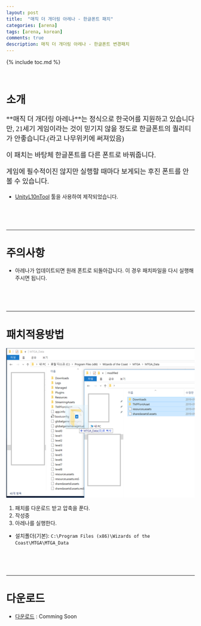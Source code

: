 ```yaml
---
layout: post
title:  "매직 더 개더링 아레나 - 한글폰트 패치"
categories: [arena]
tags: [arena, korean]
comments: true
description: 매직 더 개더링 아레나 - 한글폰트 변경패치
---
```


<style>
  div.batang {
    font-family: "바탕";
    font-size: 130%;
  }
</style>

{% include toc.md %}

<br>

# 소개
<div class="batang" markdown="1">
**매직 더 개더링 아레나**는 정식으로 한국어를 지원하고 있습니다만, 21세기 게임이라는 것이 믿기지 않을 정도로 한글폰트의 퀄리티가 안좋습니다.(라고 나무위키에 써져있음)

이 패치는 바탕체 한글폰트를 다른 폰트로 바꿔줍니다.

게임에 필수적이진 않지만 실행할 때마다 보게되는 후진 폰트를 안볼 수 있습니다.

</div>

* [UnityL10nTool](https://github.com/dmc31a42/UnityL10nTool/wiki/Home-ko-KR) 툴을 사용하여 제작되었습니다.

<br><br><br>

------------------------------------

# **주의사항**
* 아레나가 업데이트되면 원래 폰트로 되돌아갑니다. 이 경우 패치파일을 다시 실행해주시면 됩니다.

<br><br><br>

------------------------------------

# 패치적용방법
![패치방법](/assets/images/arena/patch1.png)

 1. 패치를 다운로드 받고 압축을 푼다.
 1. 작성중
 1. 아레나를 실행한다.  

 * 설치폴더(기본): `C:\Program Files (x86)\Wizards of the Coast\MTGA\MTGA_Data`

<br><br><br>

------------------------------------

# **다운로드**
 * [다운로드](/) : Comming Soon

